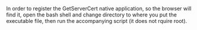 In order to register the GetServerCert native application, so the browser will find it, open the bash shell and change directory to where you put the executable file, then run the accompanying script (it does not rquire root).
